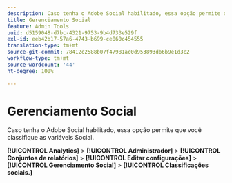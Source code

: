 ```yaml
---
description: Caso tenha o Adobe Social habilitado, essa opção permite que você classifique as variáveis Social.
title: Gerenciamento Social
feature: Admin Tools
uuid: d5159048-d7bc-4321-9753-9b4d733e529f
exl-id: eeb42b17-57a6-4743-b699-ce060c454555
translation-type: tm+mt
source-git-commit: 78412c2588b07f47981ac0d953893db6b9e1d3c2
workflow-type: tm+mt
source-wordcount: '44'
ht-degree: 100%

---
```


# Gerenciamento Social

Caso tenha o Adobe Social habilitado, essa opção permite que você classifique as variáveis Social.

**[!UICONTROL Analytics]** > **[!UICONTROL Administrador]** > **[!UICONTROL Conjuntos de relatórios]** > **[!UICONTROL Editar configurações]** > **[!UICONTROL Gerenciamento Social]** > **[!UICONTROL Classificações sociais.]**

<!--Meike, link to social user guide?-->
